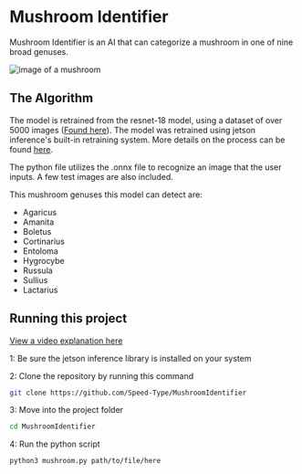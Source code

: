 # Mushroom Identifier

Mushroom Identifier is an AI that can categorize a mushroom in one of nine broad genuses.

![image of a mushroom](https://github.com/user-attachments/assets/54764509-068e-4333-bed8-c1ea40863caf)

## The Algorithm

The model is retrained from the resnet-18 model, using a dataset of over 5000 images ([Found here](https://www.kaggle.com/datasets/lizhecheng/mushroom-classification)). The model was retrained using jetson inference's built-in retraining system. More details on the process can be found [here](https://github.com/dusty-nv/jetson-inference/blob/master/docs/pytorch-cat-dog.md).

The python file utilizes the .onnx file to recognize an image that the user inputs. A few test images are also included.

This mushroom genuses this model can detect are:
* Agaricus
* Amanita
* Boletus
* Cortinarius
* Entoloma
* Hygrocybe
* Russula
* Sullius
* Lactarius

## Running this project

[View a video explanation here](https://drive.google.com/file/d/1gGGx5MgdahSwqICQyDdbqE0siOVc_TmI/view?usp=sharing)

1: Be sure the jetson inference library is installed on your system

2: Clone the repository by running this command
```sh
git clone https://github.com/Speed-Type/MushroomIdentifier
```

3: Move into the project folder
```sh
cd MushroomIdentifier
```

4: Run the python script
```sh
python3 mushroom.py path/to/file/here
```
